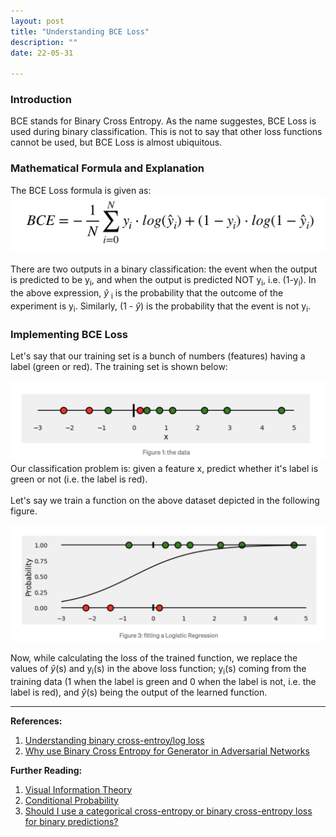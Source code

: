 ```yaml
---
layout: post
title: "Understanding BCE Loss"
description: ""
date: 22-05-31

---
```

### Introduction
BCE stands for Binary Cross Entropy. As the name suggestes, BCE Loss is used during binary classification. This is not to say that other loss functions cannot be used, but BCE Loss is almost ubiquitous.

### Mathematical Formula and Explanation
The BCE Loss formula is given as: <br>
![BCE Loss Formula](assets/imgs/bce_loss.png)

There are two outputs in a binary classification: the event when the output is predicted to be y<sub>i</sub>, and when the output is predicted NOT y<sub>i</sub>, i.e. (1-y<sub>i</sub>). In the above expression, $\hat{y}$ <sub>i</sub> is the probability that the outcome of the experiment is y<sub>i</sub>. Similarly, (1 - $\hat{y}$) is the probability that the event is not y<sub>i</sub>.<br>
### Implementing BCE Loss
Let's say that our training set is a bunch of numbers (features) having a label (green or red). The training set is shown below:

![BCE Implementation Training Set](/assets/imgs/bce_imp_train_set.png)
Our classification problem is: given a feature x, predict whether it's label is green or not (i.e. the label is red). <br> <br>
Let's say we train a function on the above dataset depicted in the following figure.

![BCE Implementation Trained Function](/assets/imgs/bce_imp_train_func.png)

Now, while calculating the loss of the trained function, we replace the values of $\hat{y}$(s) and y<sub>i</sub>(s) in the above loss function; y<sub>i</sub>(s) coming from the training data (1 when the label is green and 0 when the label is not, i.e. the label is red), and $\hat{y}$(s) being the output of the learned function.

---

**References:**
1. [Understanding binary cross-entroy/log loss](https://towardsdatascience.com/understanding-binary-cross-entropy-log-loss-a-visual-explanation-a3ac6025181a)
2. [Why use Binary Cross Entropy for Generator in Adversarial Networks](https://stats.stackexchange.com/questions/242907/why-use-binary-cross-entropy-for-generator-in-adversarial-networks)


**Further Reading:**
1. [Visual Information Theory](http://colah.github.io/posts/2015-09-Visual-Information/)
2. [Conditional Probability](https://www.probabilitycourse.com/chapter1/1_4_0_conditional_probability.php)
3. [Should I use a categorical cross-entropy or binary cross-entropy loss for binary predictions?](https://stats.stackexchange.com/questions/260505/should-i-use-a-categorical-cross-entropy-or-binary-cross-entropy-loss-for-binary)
